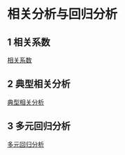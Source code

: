 # 相关分析与回归分析

## 1 相关系数

[相关系数](相关系数/README.md)

## 2 典型相关分析

[典型相关分析](典型相关分析/README.md)

## 3 多元回归分析

[多元回归分析](多元回归分析/README.md)